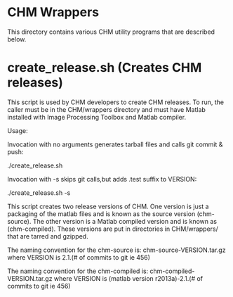 CHM Wrappers
============

This directory contains various CHM utility programs that are described
below.


create_release.sh (Creates CHM releases)
========================================

This script is used by CHM developers to create CHM releases.  To run, 
the caller must be in the CHM/wrappers directory and must have Matlab
installed with Image Processing Toolbox and Matlab compiler.  

Usage: 

Invocation with no arguments generates tarball files and calls git commit & push:

  ./create_release.sh 

Invocation with -s skips git calls,but adds .test suffix to VERSION:

  ./create_release.sh -s

This script creates two release versions of CHM.  One version is just a packaging of
the matlab files and is known as the source version (chm-source).  The other
version is a Matlab compiled version and is known as (chm-compiled).  These versions
are put in directories in CHM/wrappers/ that are tarred and gzipped.  

The naming convention for the chm-source is:  chm-source-VERSION.tar.gz
where VERSION is 2.1.(# of commits to git ie 456)

The naming convention for the chm-compiled is: chm-compiled-VERSION.tar.gz 
where VERSION is (matlab version r2013a)-2.1.(# of commits to git ie 456)
 
